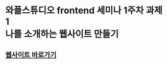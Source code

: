 <h1>
와플스튜디오 frontend 세미나 1주차 과제 1<br>
나를 소개하는 웹사이트 만들기
</h1>

## [웹사이트 바로가기](https://dhkim-website.vercel.app/)
